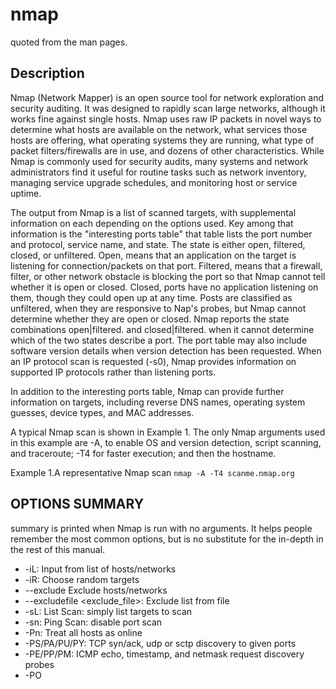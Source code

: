 # nmap
quoted from the man pages.
## Description
Nmap (Network Mapper) is an open source tool for network exploration and security auditing. It was designed to rapidly scan large networks, although it works fine against single hosts. Nmap uses raw IP packets in novel ways to determine what hosts are available on the network, what services those hosts are offering, what operating systems they are running, what type of packet filters/firewalls are in use, and dozens of other characteristics. While Nmap is commonly used for security audits, many systems and network administrators find it useful for routine tasks such as network inventory, managing service upgrade schedules, and monitoring host or service uptime.

The output from Nmap is a list of scanned targets, with supplemental information on each depending on the options used. Key among that information is the "interesting ports table" that table lists the port number and protocol, service name, and state. The state is either open, filtered, closed, or unfiltered. Open, means that an application on the target is listening for connection/packets on that port. Filtered, means that a firewall, filter, or other network obstacle is blocking the port so that Nmap cannot tell whether it is open or closed. Closed, ports have no application listening on them, though they could open up at any time. Posts are classified as unfiltered, when they are responsive to Nap's probes, but Nmap cannot determine whether they are open or closed. Nmap reports the state combinations open|filtered. and closed|filtered. when it cannot determine which of the two states describe a port. The port table may also include software version details when version detection has been requested. When an IP protocol scan is requested (-s0), Nmap provides information on supported IP protocols rather than listening ports.

In addition to the interesting ports table, Nmap can provide further information on targets, including reverse DNS names, operating system guesses, device types, and MAC addresses.

A typical Nmap scan is shown in Example 1. The only Nmap arguments used in this example are -A, to enable OS and version detection, script scanning, and traceroute; -T4 for faster execution; and then the hostname.

Example 1.A representative Nmap scan
`nmap -A -T4 scanme.nmap.org`

## OPTIONS SUMMARY
summary is printed when Nmap is run with no arguments. It helps people remember the most common options, but is no substitute for the in-depth in the rest of this manual.  

- -iL: Input from list of hosts/networks
- -iR: Choose random targets
- --exclude <host> Exclude hosts/networks
- --excludefile <exclude_file>: Exclude list  from file
- -sL: List Scan: simply list targets to scan
- -sn: Ping Scan: disable port scan
- -Pn: Treat all hosts as online
- -PS/PA/PU/PY<portlist>: TCP syn/ack, udp or sctp discovery to given ports
- -PE/PP/PM: ICMP echo, timestamp, and netmask request discovery probes
- -PO<protocollist>
<!--stackedit_data:
eyJoaXN0b3J5IjpbLTEyMzk3NTkzMDksLTIzMzc2ODc1MSwtMT
cxODA3NDAxOSwtODI0MDg0NTg2LDE3MzY0Njk5ODYsLTEyNDk3
NDc4MjcsNDY3NjYzNzY2LC0xMzc3NTU4MjI4LDE3OTM2MTg0ND
gsLTIwODg3NDY2MTJdfQ==
-->